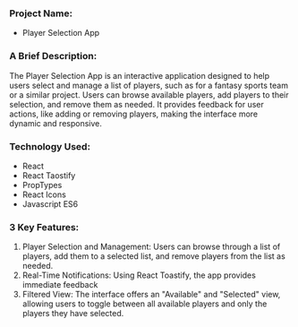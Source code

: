### Project Name:
- Player Selection App

### A Brief Description:
The Player Selection App is an interactive application designed to help users select and manage a list of players, such as for a fantasy sports team or a similar project. Users can browse available players, add players to their selection, and remove them as needed. It provides feedback for user actions, like adding or removing players, making the interface more dynamic and responsive.


### Technology Used:
- React
- React Taostify
- PropTypes
- React Icons
- Javascript ES6

### 3 Key Features:
1. Player Selection and Management: Users can browse through a list of players, add them to a selected list, and remove players from the list as needed.
2. Real-Time Notifications: Using React Toastify, the app provides immediate feedback
3. Filtered View: The interface offers an "Available" and "Selected" view, allowing users to toggle between all available players and only the players they have selected.